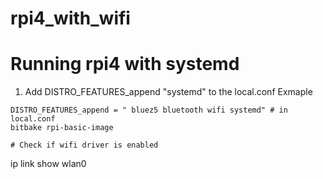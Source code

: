 # rpi4_with_wifi

# Running rpi4 with systemd
1. Add DISTRO_FEATURES_append "systemd" to the local.conf
Exmaple 
```
DISTRO_FEATURES_append = " bluez5 bluetooth wifi systemd" # in local.conf
bitbake rpi-basic-image

# Check if wifi driver is enabled 
```
ip link show wlan0
```